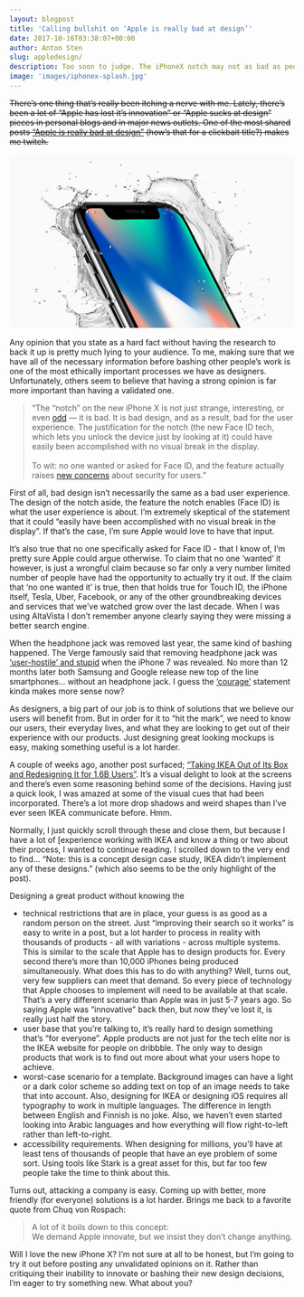 ```yaml
---
layout: blogpost
title: 'Calling bullshit on ‘Apple is really bad at design’'
date: 2017-10-16T03:38:07+00:00
author: Anton Sten
slug: appledesign/
description: Too soon to judge. The iPhoneX notch may not as bad as people are complaining about.
image: 'images/iphonex-splash.jpg'
---
```

~~There’s one thing that’s really been itching a nerve with me. Lately, there’s been a lot of “Apple has lost it’s innovation” or “Apple sucks at design” pieces in personal blogs and in major news outlets. One of the most shared posts [“Apple is really bad at design”](https://theoutline.com/post/2352/apple-is-really-bad-at-design) (how’s that for a clickbait title?) makes me twitch.~~

![iPhone X splash](/images/iphonex-splash.jpg)

Any opinion that you state as a hard fact without having the research to back it up is pretty much lying to your audience. To me, making sure that we have all of the necessary information before bashing other people’s work is one of the most ethically important processes we have as designers. Unfortunately, others seem to believe that having a strong opinion is far more important than having a validated one.

>“The “notch” on the new iPhone X is not just strange, interesting, or even [odd](https://www.theverge.com/2017/9/14/16306298/apple-iphone-x-screen-notch) — it is bad. It is bad design, and as a result, bad for the user experience. The justification for the notch (the new Face ID tech, which lets you unlock the device just by looking at it) could have easily been accomplished with no visual break in the display.
<br><br>To wit: no one wanted or asked for Face ID, and the feature actually raises [new concerns](https://www.theverge.com/2017/9/12/16298192/apple-iphone-face-id-legal-security-fifth-amendment) about security for users.”

First of all, bad design isn’t necessarily the same as a bad user experience. The design of the notch aside, the feature the notch enables (Face ID) is what the user experience is about. I’m extremely skeptical of the statement that it could “easily have been accomplished with no visual break in the display”. If that’s the case, I’m sure Apple would love to have that input.

It’s also true that no one specifically asked for Face ID - that I know of, I’m pretty sure Apple could argue otherwise. To claim that no one ‘wanted’ it however, is just a wrongful claim because so far only a very number limited number of people have had the opportunity to actually try it out. If the claim that ‘no one wanted it’ is true, then that holds true for Touch ID, the iPhone itself, Tesla, Uber, Facebook, or any of the other groundbreaking devices and services that we’ve watched grow over the last decade. When I was using AltaVista I don’t remember anyone clearly saying they were missing a better search engine.

When the headphone jack was removed last year, the same kind of bashing happened. The Verge famously said that removing headphone jack was [‘user-hostile’ and stupid](https://www.theverge.com/circuitbreaker/2016/6/21/11991302/iphone-no-headphone-jack-user-hostile-stupid) when the iPhone 7 was revealed. No more than 12 months later both Samsung and Google release new top of the line smartphones… without an headphone jack. I guess the [‘courage’](https://www.youtube.com/watch?v=KeNILrYX6fI) statement kinda makes more sense now?

As designers, a big part of our job is to think of solutions that we believe our users will benefit from. But in order for it to “hit the mark”, we need to know our users, their everyday lives, and what they are looking to get out of their experience with our products. Just designing great looking mockups is easy, making something useful is a lot harder.

A couple of weeks ago, another post surfaced; [“Taking IKEA Out of Its Box and Redesigning It for 1.6B Users”](https://uxplanet.org/taking-ikea-out-of-its-box-and-redesigning-it-for-1-6b-users-e13e0f2abd94). It’s a visual delight to look at the screens and there’s even some reasoning behind some of the decisions. Having just a quick look, I was amazed at some of the visual cues that had been incorporated. There’s a lot more drop shadows and weird shapes than I’ve ever seen IKEA communicate before. Hmm.

Normally, I just quickly scroll through these and close them, but because I have a lot of [experience working with IKEA and know a thing or two about their process, I wanted to continue reading. I scrolled down to the very end to find… “Note: this is a concept design case study, IKEA didn’t implement any of these designs.” (which also seems to be the only highlight of the post).

Designing a great product without knowing the
- technical restrictions that are in place, your guess is as good as a random person on the street. Just “improving their search so it works” is easy to write in a post, but a lot harder to process in reality with thousands of products - all with variations - across multiple systems. This is similar to the scale that Apple has to design products for. Every second there’s more than 10,000 iPhones being produced simultaneously. What does this has to do with anything? Well, turns out, very few suppliers can meet that demand. So every piece of technology that Apple chooses to implement will need to be available at that scale. That’s a very different scenario than Apple was in just 5-7 years ago. So saying Apple was “innovative” back then, but now they’ve lost it, is really just half the story.
- user base that you’re talking to, it’s really hard to design something that’s “for everyone”. Apple products are not just for the tech elite nor is the IKEA website for people on dribbble. The only way to design products that work is to find out more about what your users hope to achieve.
- worst-case scenario for a template. Background images can have a light or a dark color scheme so adding text on top of an image needs to take that into account. Also, designing for IKEA or designing iOS requires all typography to work in multiple languages. The difference in length between English and Finnish is no joke. Also, we haven’t even started looking into Arabic languages and how everything will flow right-to-left rather than left-to-right.
- accessibility requirements. When designing for millions, you’ll have at least tens of thousands of people that have an eye problem of some sort. Using tools like Stark is a great asset for this, but far too few people take the time to think about this.

Turns out, attacking a company is easy. Coming up with better, more friendly (for everyone) solutions is a lot harder. Brings me back to a favorite quote from Chuq von Rospach:

>A lot of it boils down to this concept:
<br>We demand Apple innovate, but we insist they don’t change anything.

Will I love the new iPhone X? I’m not sure at all to be honest, but I’m going to try it out before posting any unvalidated opinions on it. Rather than critiquing their inability to innovate or bashing their new design decisions, I’m eager to try something new. What about you?
